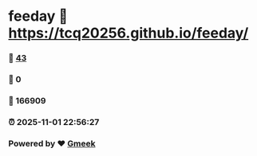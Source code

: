 # feeday :link: https://tcq20256.github.io/feeday/ 
### :page_facing_up: [43](https://tcq20256.github.io/feeday//tag.html) 
### :speech_balloon: 0 
### :hibiscus: 166909 
### :alarm_clock: 2025-11-01 22:56:27 
### Powered by :heart: [Gmeek](https://github.com/Meekdai/Gmeek)
